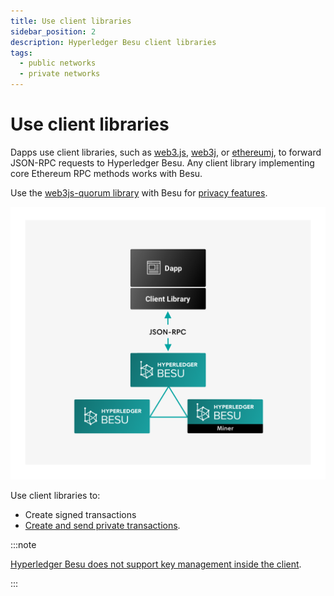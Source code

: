 ```yaml
---
title: Use client libraries
sidebar_position: 2
description: Hyperledger Besu client libraries
tags:
  - public networks
  - private networks
---
```


# Use client libraries

Dapps use client libraries, such as [web3.js](https://github.com/ethereum/web3.js/), [web3j](https://github.com/web3j/web3j), or [ethereumj](https://github.com/ethereum/ethereumj), to forward JSON-RPC requests to Hyperledger Besu. Any client library implementing core Ethereum RPC methods works with Besu.

Use the [web3js-quorum library](../../../private-networks/how-to/use-privacy/web3js-quorum.md) with Besu for [privacy features](../../../private-networks/concepts/privacy/index.md).

![Client Libraries](../../../assets/images/Hyperledger-Besu-Client-Libraries.png)

Use client libraries to:

- Create signed transactions
- [Create and send private transactions].

:::note

[Hyperledger Besu does not support key management inside the client](../send-transactions.md#use-wallets-for-key-management).

:::

<!-- Links -->

[Create and send private transactions]: ../../../private-networks/how-to/send-transactions/private-transactions.md
